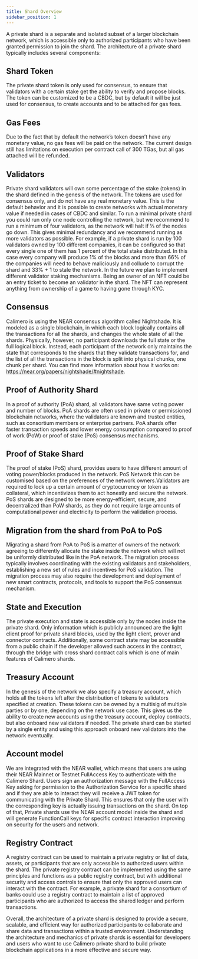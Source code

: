 ```yaml
---
title: Shard Overview
sidebar_position: 1
---
```


A private shard is a separate and isolated subset of a larger blockchain network, which is accessible only to authorized participants who have been granted permission to join the shard. The architecture of a private shard typically includes several components:

## Shard Token
The private shard token is only used for consensus, to ensure that validators with a certain stake get the ability to verify and propose blocks. The token can be customized to be a CBDC, but by default it will be just used for consensus, to create accounts and to be attached for gas fees.
  
## Gas Fees 
Due to the fact that by default the network’s token doesn’t have any monetary value, no gas fees will be paid on the network. The current design still has limitations on execution per contract call of 300 TGas, but all gas attached will be refunded. 

## Validators
Private shard validators will own some percentage of the stake (tokens) in the shard defined in the genesis of the network. The tokens are used for consensus only, and do not have any real monetary value. This is the default behavior and it is possible to create networks with actual monetary value if needed in cases of CBDC and similar. To run a minimal private shard you could run only one node controlling the network, but we recommend to run a minimum of four validators, as the network will halt if ⅓ of the nodes go down. This gives minimal redundancy and we recommend running as more validators as possible.
For example, if a private shard is run by 100 validators owned by 100 different companies, it can be configured so that every single one of them has 1 percent of the total stake distributed. In this case every company will produce 1% of the blocks and more than 66% of the companies will need to behave maliciously and collude to corrupt the shard and 33% + 1 to stale the network.
In the future we plan to implement different validator staking mechanisms. Being an owner of an NFT could be an entry ticket to become an validator in the shard. The NFT can represent anything from ownership of a game to having gone through KYC.

## Consensus
Calimero is using the NEAR consensus algorithm called Nightshade. It is modeled as a single blockchain, in which each block logically contains all the transactions for all the shards, and changes the whole state of all the shards. Physically, however, no participant downloads the full state or the full logical block. Instead, each participant of the network only maintains the state that corresponds to the shards that they validate transactions for, and the list of all the transactions in the block is split into physical chunks, one chunk per shard. You can find more information about how it works on: https://near.org/papers/nightshade/#nightshade.

## Proof of Authority Shard
In a proof of authority (PoA) shard, all validators have same voting power and number of blocks. PoA shards are often used in private or permissioned blockchain networks, where the validators are known and trusted entities, such as consortium members or enterprise partners. PoA shards offer faster transaction speeds and lower energy consumption compared to proof of work (PoW) or proof of stake (PoS) consensus mechanisms.

## Proof of Stake Shard
The proof of stake (PoS) shard, provides users to have different amount of voting power/blocks produced in the network. PoS Network this can be customised based on the preferences of the network owners.Validators are required to lock up a certain amount of cryptocurrency or token as collateral, which incentivizes them to act honestly and secure the network. PoS shards are designed to be more energy-efficient, secure, and decentralized than PoW shards, as they do not require large amounts of computational power and electricity to perform the validation process. 

## Migration from the shard from PoA to PoS
Migrating a shard from PoA to PoS is a matter of owners of the network agreeing to differently allocate the stake inside the network which will not be uniformly distributed like in the PoA network. The migration process typically involves coordinating with the existing validators and stakeholders, establishing a new set of rules and incentives for PoS validation. The migration process may also require the development and deployment of new smart contracts, protocols, and tools to support the PoS consensus mechanism. 

## State and Execution
The private execution and state is accessible only by the nodes inside the private shard. Only information which is publicly announced are the light client proof for private shard blocks, used by the light client, prover and connector contracts.
Additionally, some contract state may be accessible from a public chain if the developer allowed such access in the contract, through the bridge with cross shard contract calls which is one of main features of Calimero shards.

## Treasury Account
In the genesis of the network we also specify a treasury account, which holds all the tokens left after the distribution of tokens to validators specified at creation. These tokens can be owned by a multisig of multiple parties or by one, depending on the network use case. This gives us the ability to create new accounts using the treasury account, deploy contracts, but also onboard new validators if needed. The private shard can be started by a single entity and using this approach onboard new validators into the network eventually.

## Account model
We are integrated with the NEAR wallet, which means that users are using their NEAR Mainnet or Testnet FullAccess Key to authenticate with the Calimero Shard. Users sign an authorization message with the FullAccess Key asking for permission to the Authorization Service for a specific shard and if they are able to interact they will receive a JWT token for communicating with the Private Shard. This ensures that only the user with the corresponding key is actually issuing transactions on the shard.
On top of that, Private shards use the NEAR account model inside the shard and will generate FunctionCall keys for specific contract interaction improving on security for the users and network.

## Registry Contract

A registry contract can be used to maintain a private registry or list of data, assets, or participants that are only accessible to authorized users within the shard. The private registry contract can be implemented using the same principles and functions as a public registry contract, but with additional security and access controls to ensure that only the approved users can interact with the contract. For example, a private shard for a consortium of banks could use a registry contract to maintain a list of approved participants who are authorized to access the shared ledger and perform transactions.


Overall, the architecture of a private shard is designed to provide a secure, scalable, and efficient way for authorized participants to collaborate and share data and transactions within a trusted environment. Understanding the architecture and mechanics of private shards is essential for developers and users who want to use Calimero private shard to build private blockchain applications in a more effective and secure way.